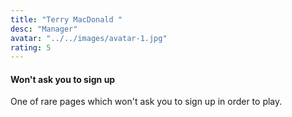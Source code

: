 ```yaml
---
title: "Terry MacDonald "
desc: "Manager"
avatar: "../../images/avatar-1.jpg"
rating: 5
---
```

#### Won't ask you to sign up
One of rare pages which won't ask you to sign up in order to play.
